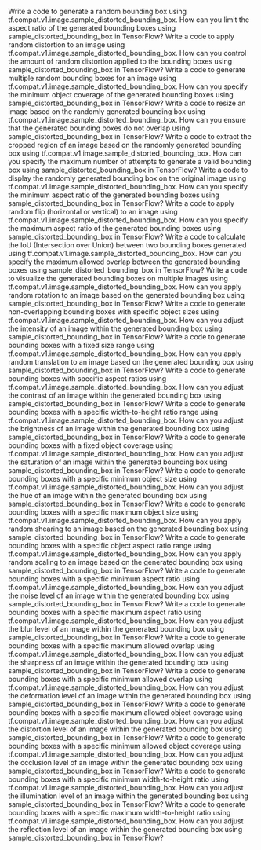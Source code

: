 Write a code to generate a random bounding box using tf.compat.v1.image.sample_distorted_bounding_box.
How can you limit the aspect ratio of the generated bounding boxes using sample_distorted_bounding_box in TensorFlow?
Write a code to apply random distortion to an image using tf.compat.v1.image.sample_distorted_bounding_box.
How can you control the amount of random distortion applied to the bounding boxes using sample_distorted_bounding_box in TensorFlow?
Write a code to generate multiple random bounding boxes for an image using tf.compat.v1.image.sample_distorted_bounding_box.
How can you specify the minimum object coverage of the generated bounding boxes using sample_distorted_bounding_box in TensorFlow?
Write a code to resize an image based on the randomly generated bounding box using tf.compat.v1.image.sample_distorted_bounding_box.
How can you ensure that the generated bounding boxes do not overlap using sample_distorted_bounding_box in TensorFlow?
Write a code to extract the cropped region of an image based on the randomly generated bounding box using tf.compat.v1.image.sample_distorted_bounding_box.
How can you specify the maximum number of attempts to generate a valid bounding box using sample_distorted_bounding_box in TensorFlow?
Write a code to display the randomly generated bounding box on the original image using tf.compat.v1.image.sample_distorted_bounding_box.
How can you specify the minimum aspect ratio of the generated bounding boxes using sample_distorted_bounding_box in TensorFlow?
Write a code to apply random flip (horizontal or vertical) to an image using tf.compat.v1.image.sample_distorted_bounding_box.
How can you specify the maximum aspect ratio of the generated bounding boxes using sample_distorted_bounding_box in TensorFlow?
Write a code to calculate the IoU (Intersection over Union) between two bounding boxes generated using tf.compat.v1.image.sample_distorted_bounding_box.
How can you specify the maximum allowed overlap between the generated bounding boxes using sample_distorted_bounding_box in TensorFlow?
Write a code to visualize the generated bounding boxes on multiple images using tf.compat.v1.image.sample_distorted_bounding_box.
How can you apply random rotation to an image based on the generated bounding box using sample_distorted_bounding_box in TensorFlow?
Write a code to generate non-overlapping bounding boxes with specific object sizes using tf.compat.v1.image.sample_distorted_bounding_box.
How can you adjust the intensity of an image within the generated bounding box using sample_distorted_bounding_box in TensorFlow?
Write a code to generate bounding boxes with a fixed size range using tf.compat.v1.image.sample_distorted_bounding_box.
How can you apply random translation to an image based on the generated bounding box using sample_distorted_bounding_box in TensorFlow?
Write a code to generate bounding boxes with specific aspect ratios using tf.compat.v1.image.sample_distorted_bounding_box.
How can you adjust the contrast of an image within the generated bounding box using sample_distorted_bounding_box in TensorFlow?
Write a code to generate bounding boxes with a specific width-to-height ratio range using tf.compat.v1.image.sample_distorted_bounding_box.
How can you adjust the brightness of an image within the generated bounding box using sample_distorted_bounding_box in TensorFlow?
Write a code to generate bounding boxes with a fixed object coverage using tf.compat.v1.image.sample_distorted_bounding_box.
How can you adjust the saturation of an image within the generated bounding box using sample_distorted_bounding_box in TensorFlow?
Write a code to generate bounding boxes with a specific minimum object size using tf.compat.v1.image.sample_distorted_bounding_box.
How can you adjust the hue of an image within the generated bounding box using sample_distorted_bounding_box in TensorFlow?
Write a code to generate bounding boxes with a specific maximum object size using tf.compat.v1.image.sample_distorted_bounding_box.
How can you apply random shearing to an image based on the generated bounding box using sample_distorted_bounding_box in TensorFlow?
Write a code to generate bounding boxes with a specific object aspect ratio range using tf.compat.v1.image.sample_distorted_bounding_box.
How can you apply random scaling to an image based on the generated bounding box using sample_distorted_bounding_box in TensorFlow?
Write a code to generate bounding boxes with a specific minimum aspect ratio using tf.compat.v1.image.sample_distorted_bounding_box.
How can you adjust the noise level of an image within the generated bounding box using sample_distorted_bounding_box in TensorFlow?
Write a code to generate bounding boxes with a specific maximum aspect ratio using tf.compat.v1.image.sample_distorted_bounding_box.
How can you adjust the blur level of an image within the generated bounding box using sample_distorted_bounding_box in TensorFlow?
Write a code to generate bounding boxes with a specific maximum allowed overlap using tf.compat.v1.image.sample_distorted_bounding_box.
How can you adjust the sharpness of an image within the generated bounding box using sample_distorted_bounding_box in TensorFlow?
Write a code to generate bounding boxes with a specific minimum allowed overlap using tf.compat.v1.image.sample_distorted_bounding_box.
How can you adjust the deformation level of an image within the generated bounding box using sample_distorted_bounding_box in TensorFlow?
Write a code to generate bounding boxes with a specific maximum allowed object coverage using tf.compat.v1.image.sample_distorted_bounding_box.
How can you adjust the distortion level of an image within the generated bounding box using sample_distorted_bounding_box in TensorFlow?
Write a code to generate bounding boxes with a specific minimum allowed object coverage using tf.compat.v1.image.sample_distorted_bounding_box.
How can you adjust the occlusion level of an image within the generated bounding box using sample_distorted_bounding_box in TensorFlow?
Write a code to generate bounding boxes with a specific minimum width-to-height ratio using tf.compat.v1.image.sample_distorted_bounding_box.
How can you adjust the illumination level of an image within the generated bounding box using sample_distorted_bounding_box in TensorFlow?
Write a code to generate bounding boxes with a specific maximum width-to-height ratio using tf.compat.v1.image.sample_distorted_bounding_box.
How can you adjust the reflection level of an image within the generated bounding box using sample_distorted_bounding_box in TensorFlow?